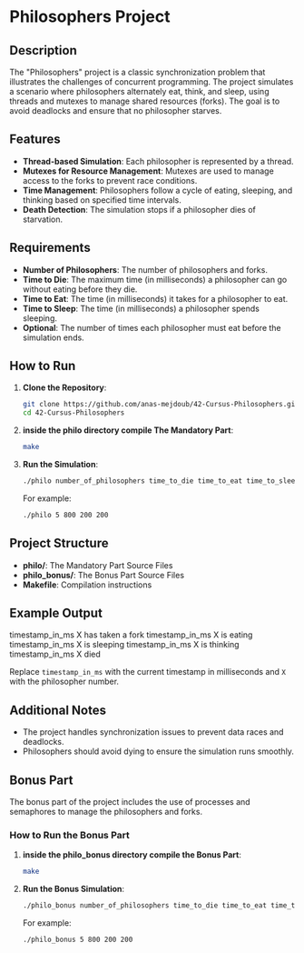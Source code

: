 # Philosophers Project

## Description

The "Philosophers" project is a classic synchronization problem that illustrates the challenges of concurrent programming. The project simulates a scenario where philosophers alternately eat, think, and sleep, using threads and mutexes to manage shared resources (forks). The goal is to avoid deadlocks and ensure that no philosopher starves.

## Features

- **Thread-based Simulation**: Each philosopher is represented by a thread.
- **Mutexes for Resource Management**: Mutexes are used to manage access to the forks to prevent race conditions.
- **Time Management**: Philosophers follow a cycle of eating, sleeping, and thinking based on specified time intervals.
- **Death Detection**: The simulation stops if a philosopher dies of starvation.

## Requirements

- **Number of Philosophers**: The number of philosophers and forks.
- **Time to Die**: The maximum time (in milliseconds) a philosopher can go without eating before they die.
- **Time to Eat**: The time (in milliseconds) it takes for a philosopher to eat.
- **Time to Sleep**: The time (in milliseconds) a philosopher spends sleeping.
- **Optional**: The number of times each philosopher must eat before the simulation ends.

## How to Run

1. **Clone the Repository**:
    ```sh
    git clone https://github.com/anas-mejdoub/42-Cursus-Philosophers.git
    cd 42-Cursus-Philosophers
    ```

2. **inside the philo directory compile The Mandatory Part**:
    ```sh
    make
    ```

3. **Run the Simulation**:
    ```sh
    ./philo number_of_philosophers time_to_die time_to_eat time_to_sleep [number_of_times_each_philosopher_must_eat]
    ```

    For example:
    ```sh
    ./philo 5 800 200 200
    ```

## Project Structure

- **philo/**: The Mandatory Part Source Files
- **philo_bonus/**: The Bonus Part Source Files
- **Makefile**: Compilation instructions

## Example Output

timestamp_in_ms X has taken a fork
timestamp_in_ms X is eating
timestamp_in_ms X is sleeping
timestamp_in_ms X is thinking
timestamp_in_ms X died

Replace `timestamp_in_ms` with the current timestamp in milliseconds and `X` with the philosopher number.

## Additional Notes

- The project handles synchronization issues to prevent data races and deadlocks.
- Philosophers should avoid dying to ensure the simulation runs smoothly.

## Bonus Part

The bonus part of the project includes the use of processes and semaphores to manage the philosophers and forks.

### How to Run the Bonus Part

1. **inside the philo_bonus directory compile the Bonus Part**:
    ```sh
    make
    ```

2. **Run the Bonus Simulation**:
    ```sh
    ./philo_bonus number_of_philosophers time_to_die time_to_eat time_to_sleep [number_of_times_each_philosopher_must_eat]
    ```
   For example:
    ```sh
    ./philo_bonus 5 800 200 200
    ```
